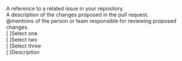 A reference to a related issue in your repository.  
A description of the changes proposed in the pull request.  
@mentions of the person or team responsible for reviewing proposed changes.  
[ ]Select one  
[ ]Select two  
[ ]Select three  
[ ]Description  

